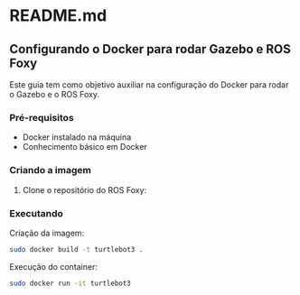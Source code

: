 # README.md

## Configurando o Docker para rodar Gazebo e ROS Foxy

Este guia tem como objetivo auxiliar na configuração do Docker para rodar o Gazebo e o ROS Foxy. 

### Pré-requisitos

- Docker instalado na máquina
- Conhecimento básico em Docker

### Criando a imagem

1. Clone o repositório do ROS Foxy:

### Executando
Criação da imagem:
```bash
sudo docker build -t turtlebot3 .
```

Execução do container:
```bash
sudo docker run -it turtlebot3
```